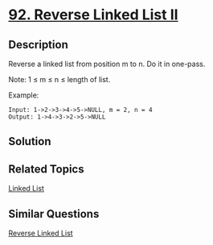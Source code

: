 # [92. Reverse Linked List II](https://leetcode.com/problems/reverse-linked-list-ii)

## Description

Reverse a linked list from position m to n. Do it in one-pass.

Note: 1 ≤ m ≤ n ≤ length of list.

Example:

```
Input: 1->2->3->4->5->NULL, m = 2, n = 4
Output: 1->4->3->2->5->NULL
```

## Solution



## Related Topics

[Linked List](https://leetcode.com/tag/linked-list/) 

## Similar Questions

[Reverse Linked List](https://leetcode.com/problems/reverse-linked-list/)
